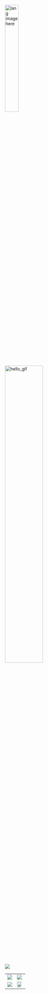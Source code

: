 <p><img width="30%" align="center" src="https://github.com/alansmathew/alansmathew/raw/master/lang.gif" alt="lang image here" /></p>

<img src="https://raw.githubusercontent.com/alphaX86/alphaX86/master/assets/source.gif" width="50%" loading="lazy" alt="hello_gif">

![](https://komarev.com/ghpvc/?username=alphaX86&color=gray)

<!-- GitHub stats card from anuraghazra/github-readme-stats which is basically a front-end app powered by Vercel -->
<table columns=2>
  <tr>
  <td><img src="https://github-readme-stats.vercel.app/api?username=alphaX86&show_icons=true&count_private=true&theme=gruvbox&include_all_commits=true&no-bg=true"></td>
  <td><img src="https://github-readme-stats.vercel.app/api/top-langs/?username=alphaX86&layout=compact&langs_count=8&theme=gruvbox&no-bg=true"></td>
  </tr><tr>
  <td><img src="https://github-readme-streak-stats.herokuapp.com/?user=alphaX86&theme=gruvbox&no-bg=true"></td>
  <td><img src="https://github-profile-trophy.vercel.app/?username=alphaX86&theme=gruvbox&row=1&no-frame=true&no-bg=true" width="85%"></td>
  </tr>
</table>
